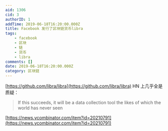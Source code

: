 ```yaml
---
aid: 1306
cid: 3
authorID: 1
addTime: 2019-06-18T16:20:00.000Z
title: Facebook 发行了区块链货币libra
tags:
    - facebook
    - 区块
    - 链
    - 货币
    - libra
comments: []
date: 2019-06-18T16:20:00.000Z
category: 区块链
---
```


[https://github.com/libra/libra](https://github.com/libra/libra) HN 上几乎全是质疑：

> If this succeeds, it will be a data collection tool the likes of which the world has never seen

[https://news.ycombinator.com/item?id=20210791](https://news.ycombinator.com/item?id=20210791)
